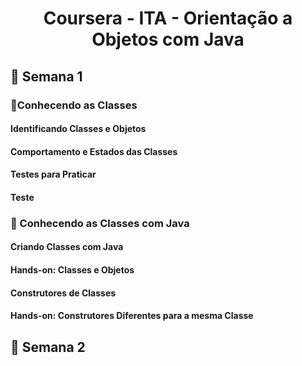 <h1 align="center">Coursera - ITA - Orientação a Objetos com Java </h1>

<h2>📅 Semana 1</h2>

<h3>📝Conhecendo as Classes</h3>

<h4>Identificando Classes e Objetos</h4>

<h4>Comportamento e Estados das Classes</h4>

<h4>Testes para Praticar</h4>

<h4>Teste</h4>

</hr>

<h3>📝 Conhecendo as Classes com Java</h3>

<h4>Criando Classes com Java</h4>

<h4>Hands-on: Classes e Objetos</h4>

<h4>Construtores de Classes</h4>

<h4>Hands-on: Construtores Diferentes para a mesma Classe</h4>

</hr>



<h2>📅 Semana 2</h2>
